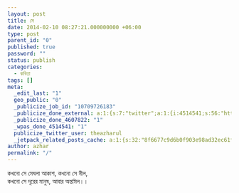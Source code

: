 ```yaml
---
layout: post
title: সে
date: 2014-02-10 08:27:21.000000000 +06:00
type: post
parent_id: "0"
published: true
password: ""
status: publish
categories:
  - কবিতা
tags: []
meta:
  _edit_last: "1"
  geo_public: "0"
  _publicize_job_id: "10709726183"
  _publicize_done_external: a:1:{s:7:"twitter";a:1:{i:4514541;s:56:"https://twitter.com/theazharul/status/923104040061423616";}}
  _publicize_done_4607822: "1"
  _wpas_done_4514541: "1"
  publicize_twitter_user: theazharul
  _jetpack_related_posts_cache: a:1:{s:32:"8f6677c9d6b0f903e98ad32ec61f8deb";a:2:{s:7:"expires";i:1643673330;s:7:"payload";a:1:{i:0;a:1:{s:2:"id";i:112;}}}}
author: azhar
permalink: "/"
---
```


কখনো সে মেঘলা আকাশ, কখনো সে নীল,  
কখনো সে দূরের মানুষ, আবার অন্তমিল।।
